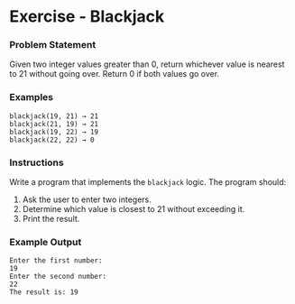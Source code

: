 # Exercise - Blackjack

### Problem Statement
Given two integer values greater than 0, return whichever value is nearest to 21 without going over. Return 0 if both values go over.

### Examples
```
blackjack(19, 21) → 21
blackjack(21, 19) → 21
blackjack(19, 22) → 19
blackjack(22, 22) → 0
```

### Instructions
Write a program that implements the `blackjack` logic. The program should:
1. Ask the user to enter two integers.
2. Determine which value is closest to 21 without exceeding it.
3. Print the result.

### Example Output
```
Enter the first number:
19
Enter the second number:
22
The result is: 19
```
